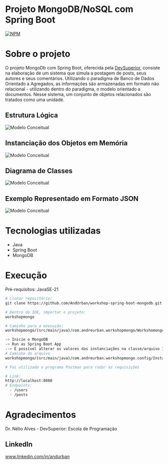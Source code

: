 # Projeto MongoDB/NoSQL com Spring Boot
[![NPM](https://img.shields.io/npm/l/react)](https://github.com/AndUrban/workshop-spring-boot-mongodb)


# Sobre o projeto

O projeto MongoDb com Spring Boot, oferecida pela [DevSuperior](https://devsuperior.com "Site da DevSuperior"),
consiste na elaboração de um sistema que simula a postagem de posts, seus autores e seus comentários.
Utilizando o paradigma de Banco de Dados Orientado a Agregados, as informações são armazenadas em formato
não relacional - utilizando dentro do paradigma, o modelo orientado a documentos. Nesse sistema, um conjunto de 
objetos relacionados são tratados como uma unidade.


## Estrutura Lógica
![Modelo Conceitual](https://github.com/AndUrban/Assets/blob/main/Assets/spring_mongodb_1.png)
## Instanciação dos Objetos em Memória
![Modelo Conceitual](https://github.com/AndUrban/Assets/blob/main/Assets/spring_mongodb_2.png)
## Diagrama de Classes
![Modelo Conceitual](https://github.com/AndUrban/Assets/blob/main/Assets/spring_mongodb_3.png)
## Exemplo Representado em Formato JSON
![Modelo Conceitual](https://github.com/AndUrban/Assets/blob/main/Assets/spring_mongodb_4.png)

# Tecnologias utilizadas
- Java
- Spring Boot
- MongoDB

# Execução
Pré-requisitos: JavaSE-21

```bash
# clonar repositório:
git clone https://github.com/AndUrban/workshop-spring-boot-mongodb.git

# Dentro da IDE, importar o projeto:
workshopmongo

# Caminho para a execução:
workshopmongo/(src/main/java)/com.andreurban.workshopmongo/WorkshomongoApplication.java

-> Inicie o MongoDB
-> Run as Spring Boot App
--> É possível alterar os valores das instanciações na classe/arquivo Instantiation.java
# Caminho do arquivo
workshopmongo/(src/main/java)/com.andreurban.workshopmongo.config/Instantiation.java

# Foi utilizado o programa Postman para rodar as requisições

# Link:
http://localhost:8080
# Endpoints:
  - /users
  - /posts
```

# Agradecimentos
Dr. Nélio Alves - DevSuperior: Escola de Programação

## LinkedIn
www.linkedin.com/in/andurban
